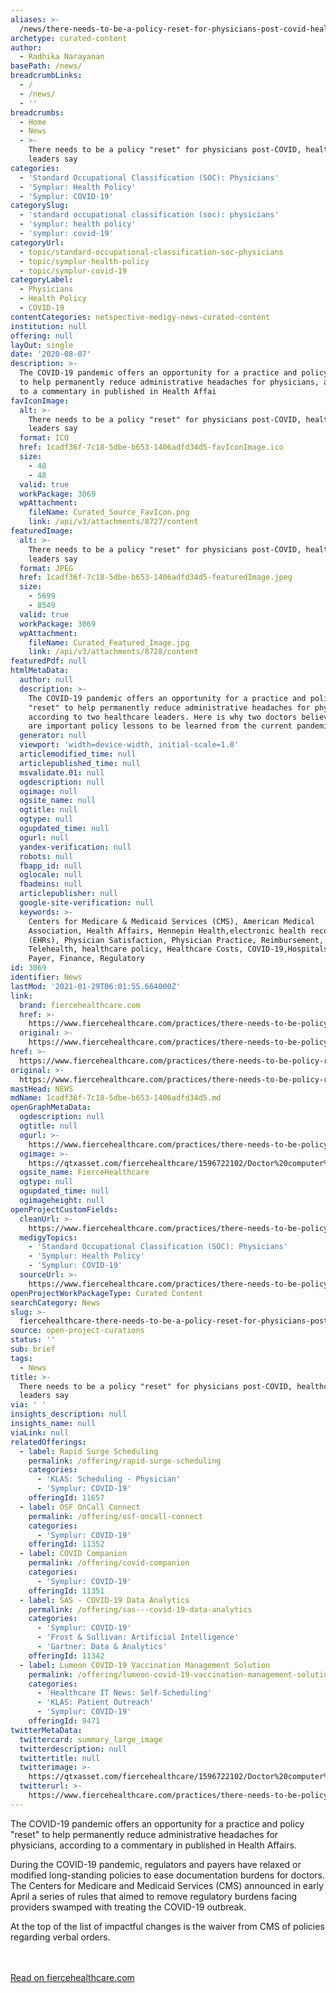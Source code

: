 ```yaml
---
aliases: >-
  /news/there-needs-to-be-a-policy-reset-for-physicians-post-covid-healthcare-leaders-say
archetype: curated-content
author:
  - Radhika Narayanan
basePath: /news/
breadcrumbLinks:
  - /
  - /news/
  - ''
breadcrumbs:
  - Home
  - News
  - >-
    There needs to be a policy "reset" for physicians post-COVID, healthcare
    leaders say
categories:
  - 'Standard Occupational Classification (SOC): Physicians'
  - 'Symplur: Health Policy'
  - 'Symplur: COVID-19'
categorySlug:
  - 'standard occupational classification (soc): physicians'
  - 'symplur: health policy'
  - 'symplur: covid-19'
categoryUrl:
  - topic/standard-occupational-classification-soc-physicians
  - topic/symplur-health-policy
  - topic/symplur-covid-19
categoryLabel:
  - Physicians
  - Health Policy
  - COVID-19
contentCategories: netspective-medigy-news-curated-content
institution: null
offering: null
layOut: single
date: '2020-08-07'
description: >-
  The COVID-19 pandemic offers an opportunity for a practice and policy "reset"
  to help permanently reduce administrative headaches for physicians, according
  to a commentary in published in Health Affai
favIconImage:
  alt: >-
    There needs to be a policy "reset" for physicians post-COVID, healthcare
    leaders say
  format: ICO
  href: 1cadf36f-7c18-5dbe-b653-1406adfd34d5-favIconImage.ico
  size:
    - 48
    - 48
  valid: true
  workPackage: 3069
  wpAttachment:
    fileName: Curated_Source_FavIcon.png
    link: /api/v3/attachments/8727/content
featuredImage:
  alt: >-
    There needs to be a policy "reset" for physicians post-COVID, healthcare
    leaders say
  format: JPEG
  href: 1cadf36f-7c18-5dbe-b653-1406adfd34d5-featuredImage.jpeg
  size:
    - 5699
    - 8549
  valid: true
  workPackage: 3069
  wpAttachment:
    fileName: Curated_Featured_Image.jpg
    link: /api/v3/attachments/8728/content
featuredPdf: null
htmlMetaData:
  author: null
  description: >-
    The COVID-19 pandemic offers an opportunity for a practice and policy
    "reset" to help permanently reduce administrative headaches for physicians,
    according to two healthcare leaders. Here is why two doctors believe there
    are important policy lessons to be learned from the current pandemic.
  generator: null
  viewport: 'width=device-width, initial-scale=1.0'
  articlemodified_time: null
  articlepublished_time: null
  msvalidate.01: null
  ogdescription: null
  ogimage: null
  ogsite_name: null
  ogtitle: null
  ogtype: null
  ogupdated_time: null
  ogurl: null
  yandex-verification: null
  robots: null
  fbapp_id: null
  oglocale: null
  fbadmins: null
  articlepublisher: null
  google-site-verification: null
  keywords: >-
    Centers for Medicare & Medicaid Services (CMS), American Medical
    Association, Health Affairs, Hennepin Health,electronic health records
    (EHRs), Physician Satisfaction, Physician Practice, Reimbursement,
    Telehealth, healthcare policy, Healthcare Costs, COVID-19,Hospitals, Tech,
    Payer, Finance, Regulatory
id: 3069
identifier: News
lastMod: '2021-01-29T06:01:55.664000Z'
link:
  brand: fiercehealthcare.com
  href: >-
    https://www.fiercehealthcare.com/practices/there-needs-to-be-policy-reset-for-physicians-post-covid-healthcare-leaders-say
  original: >-
    https://www.fiercehealthcare.com/practices/there-needs-to-be-policy-reset-for-physicians-post-covid-healthcare-leaders-say
href: >-
  https://www.fiercehealthcare.com/practices/there-needs-to-be-policy-reset-for-physicians-post-covid-healthcare-leaders-say
original: >-
  https://www.fiercehealthcare.com/practices/there-needs-to-be-policy-reset-for-physicians-post-covid-healthcare-leaders-say
mastHead: NEWS
mdName: 1cadf36f-7c18-5dbe-b653-1406adfd34d5.md
openGraphMetaData:
  ogdescription: null
  ogtitle: null
  ogurl: >-
    https://www.fiercehealthcare.com/practices/there-needs-to-be-policy-reset-for-physicians-post-covid-healthcare-leaders-say
  ogimage: >-
    https://qtxasset.com/fiercehealthcare/1596722102/Doctor%20computer%20medical%20records.jpg/Doctor%20computer%20medical%20records.jpg?VRzBLQaveWWdxtR3trVsQrLLY1uSUdHe
  ogsite_name: FierceHealthcare
  ogtype: null
  ogupdated_time: null
  ogimageheight: null
openProjectCustomFields:
  cleanUrl: >-
    https://www.fiercehealthcare.com/practices/there-needs-to-be-policy-reset-for-physicians-post-covid-healthcare-leaders-say
  medigyTopics:
    - 'Standard Occupational Classification (SOC): Physicians'
    - 'Symplur: Health Policy'
    - 'Symplur: COVID-19'
  sourceUrl: >-
    https://www.fiercehealthcare.com/practices/there-needs-to-be-policy-reset-for-physicians-post-covid-healthcare-leaders-say
openProjectWorkPackageType: Curated Content
searchCategory: News
slug: >-
  fiercehealthcare-there-needs-to-be-a-policy-reset-for-physicians-post-covid-healthcare-leaders-say
source: open-project-curations
status: ''
sub: brief
tags:
  - News
title: >-
  There needs to be a policy "reset" for physicians post-COVID, healthcare
  leaders say
via: ' '
insights_description: null
insights_name: null
viaLink: null
relatedOfferings:
  - label: Rapid Surge Scheduling
    permalink: /offering/rapid-surge-scheduling
    categories:
      - 'KLAS: Scheduling - Physician'
      - 'Symplur: COVID-19'
    offeringId: 11657
  - label: OSF OnCall Connect
    permalink: /offering/osf-oncall-connect
    categories:
      - 'Symplur: COVID-19'
    offeringId: 11352
  - label: COVID Companion
    permalink: /offering/covid-companion
    categories:
      - 'Symplur: COVID-19'
    offeringId: 11351
  - label: SAS - COVID-19 Data Analytics
    permalink: /offering/sas---covid-19-data-analytics
    categories:
      - 'Symplur: COVID-19'
      - 'Frost & Sullivan: Artificial Intelligence'
      - 'Gartner: Data & Analytics'
    offeringId: 11342
  - label: Lumeon COVID-19 Vaccination Management Solution
    permalink: /offering/lumeon-covid-19-vaccination-management-solution
    categories:
      - 'Healthcare IT News: Self-Scheduling'
      - 'KLAS: Patient Outreach'
      - 'Symplur: COVID-19'
    offeringId: 9471
twitterMetaData:
  twittercard: summary_large_image
  twitterdescription: null
  twittertitle: null
  twitterimage: >-
    https://qtxasset.com/fiercehealthcare/1596722102/Doctor%20computer%20medical%20records.jpg/Doctor%20computer%20medical%20records.jpg?VRzBLQaveWWdxtR3trVsQrLLY1uSUdHe
  twitterurl: >-
    https://www.fiercehealthcare.com/practices/there-needs-to-be-policy-reset-for-physicians-post-covid-healthcare-leaders-say
---
```

The COVID-19 pandemic offers an opportunity for a practice and policy "reset" to help permanently reduce administrative headaches for physicians, according to a commentary in published in Health Affairs.

During the COVID-19 pandemic, regulators and payers have relaxed or modified long-standing policies to ease documentation burdens for doctors. The Centers for Medicare and Medicaid Services (CMS) announced in early April a series of rules that aimed to remove regulatory burdens facing providers swamped with treating the COVID-19 outbreak.

At the top of the list of impactful changes is the waiver from CMS of policies regarding verbal orders.

<br><br><a target="_blank" href=https://www.fiercehealthcare.com/practices/there-needs-to-be-policy-reset-for-physicians-post-covid-healthcare-leaders-say>Read on fiercehealthcare.com</a>